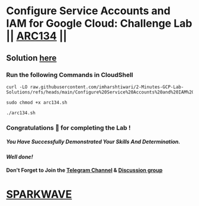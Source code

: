 # Configure Service Accounts and IAM for Google Cloud: Challenge Lab || [ARC134](https://www.cloudskillsboost.google/focuses/67219?parent=catalog) ||

## Solution [here](https://youtu.be/ug-Xzw3d6Vo)

### Run the following Commands in CloudShell

```
curl -LO raw.githubusercontent.com/imharshtiwari/2-Minutes-GCP-Lab-Solutions/refs/heads/main/Configure%20Service%20Accounts%20and%20IAM%20for%20Google%20Cloud%20Challenge%20Lab/arc134.sh

sudo chmod +x arc134.sh

./arc134.sh
```

### Congratulations 🎉 for completing the Lab !

##### *You Have Successfully Demonstrated Your Skills And Determination.*

#### *Well done!*

#### Don't Forget to Join the [Telegram Channel](https://t.me/sparkwave.01) & [Discussion group](https://t.me/sparkwave.01chats)

# [SPARKWAVE](https://www.youtube.com/@sparkwave.01)
